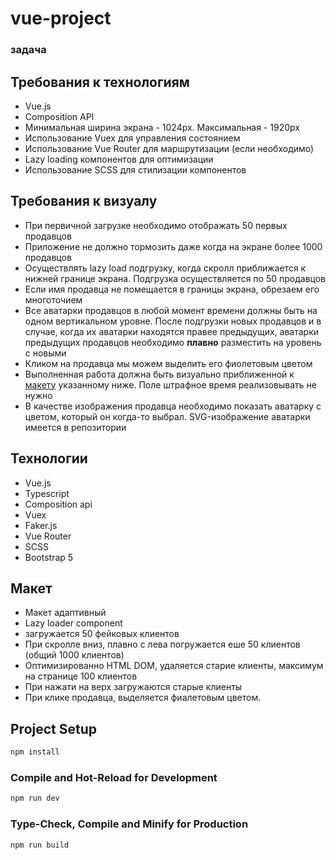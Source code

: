 # vue-project
### задача
## Требования к технологиям
- Vue.js
- Composition API
- Минимальная ширина экрана - 1024px. Максимальная - 1920px
- Использование Vuex для управления состоянием
- Использование Vue Router для маршрутизации (если необходимо)
- Lazy loading компонентов для оптимизации
- Использование SCSS для стилизации компонентов

## Требования к визуалу
- При первичной загрузке необходимо отображать 50 первых продавцов
- Приложение не должно тормозить даже когда на экране более 1000 продавцов
- Осуществлять lazy load подгрузку, когда скролл приближается к нижней границе экрана. Подгрузка осуществляется по 50 продавцов
- Если имя продавца не помещается в границы экрана, обрезаем его многоточием
- Все аватарки продавцов в любой момент времени должны быть на одном вертикальном уровне. После подгрузки новых продавцов и в случае, когда их аватарки находятся правее предыдущих, аватарки предыдущих продавцов необходимо **плавно** разместить на уровень с новыми
- Кликом на продавца мы можем выделить его фиолетовым цветом
- Выполненная работа должна быть визуально приближенной к [макету](#макет) указанному ниже. Поле штрафное время реализовывать не нужно
- В качестве изображения продавца необходимо показать аватарку с цветом, который он когда-то выбрал. SVG-изображение аватарки имеется в репозитории

## Технологии
- Vue.js
- Typescript
- Composition api
- Vuex
- Faker.js
- Vue Router
- SCSS
- Bootstrap 5

## Макет
- Макет адаптивный
- Lazy loader component
- загружается 50 фейковых клиентов
- При скролле вниз, плавно с лева погружается еше 50 клиентов (общий 1000 клиентов)
- Оптимизированно HTML DOM, удаляется старие клиенты, максимум на странице 100 клиентов
- При нажати на верх загружаются старые клиенты
- При клике продавца, выделяется фиалетовым цветом.

## Project Setup

```sh
npm install
```

### Compile and Hot-Reload for Development

```sh
npm run dev
```

### Type-Check, Compile and Minify for Production

```sh
npm run build
```
